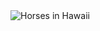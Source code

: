 
<img src="https://cdn.glitch.com/e388522d-6452-490a-b12c-129c1bef4aa2%2Fhorse.png?v=1632962114963" alt="Horses in Hawaii">



